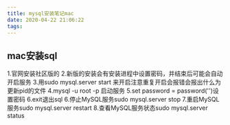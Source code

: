 ```yaml
---
title: mysql安装笔记mac
date: 2020-04-22 21:06:22
tags:
---
```

## mac安装sql
1.官网安装社区版的
2.新版的安装会有安装进程中设置密码，并结束后可能会自动开启服务
3.用sudo mysql.server start 来开启注意重复开启会报错会报出什么为更新pid的文件
4.mysql -u root -p 启动服务
5.set password = password('')设置密码
6.exit退出sql
6.停止MySQL服务sudo mysql.server stop
7.重启MySQL服务sudo mysql.server restart
8.查看MySQL服务状态sudo mysql.server status
